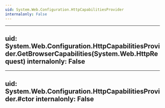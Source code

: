 ```yaml
---
uid: System.Web.Configuration.HttpCapabilitiesProvider
internalonly: False
---
```


---
uid: System.Web.Configuration.HttpCapabilitiesProvider.GetBrowserCapabilities(System.Web.HttpRequest)
internalonly: False
---

---
uid: System.Web.Configuration.HttpCapabilitiesProvider.#ctor
internalonly: False
---
